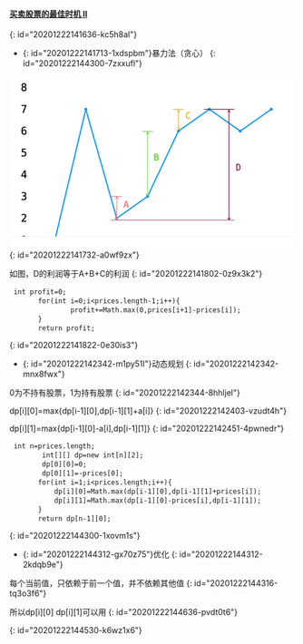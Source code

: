 #### [买卖股票的最佳时机 II](https://leetcode-cn.com/problems/best-time-to-buy-and-sell-stock-ii/)
{: id="20201222141636-kc5h8al"}

* {: id="20201222141713-1xdspbm"}暴力法（贪心）
{: id="20201222144300-7zxxufl"}

![买卖股票2.jpg](assets/20201222141747-1t9exs1-买卖股票2.jpg)
{: id="20201222141732-a0wf9zx"}

如图，D的利润等于A+B+C的利润
{: id="20201222141802-0z9x3k2"}

```
 int profit=0;
       for(int i=0;i<prices.length-1;i++){
               profit+=Math.max(0,prices[i+1]-prices[i]);
       }
       return profit;
```
{: id="20201222141822-0e30is3"}

* {: id="20201222142342-m1py51l"}动态规划
{: id="20201222142342-mnx8fwx"}

0为不持有股票，1为持有股票
{: id="20201222142344-8hhljel"}

dp[i][0]=max{dp[i-1][0],dp[i-1][1]+a[i]}
{: id="20201222142403-vzudt4h"}

dp[i][1]=max{dp[i-1][0]-a[i],dp[i-1][1]}
{: id="20201222142451-4pwnedr"}

```
 int n=prices.length;
        int[][] dp=new int[n][2];
        dp[0][0]=0;
        dp[0][1]=-prices[0];
       for(int i=1;i<prices.length;i++){
           dp[i][0]=Math.max(dp[i-1][0],dp[i-1][1]+prices[i]);
           dp[i][1]=Math.max(dp[i-1][0]-prices[i],dp[i-1][1]);
       }
       return dp[n-1][0];
```
{: id="20201222144300-1xovm1s"}

* {: id="20201222144312-gx70z75"}优化
{: id="20201222144312-2kdqb9e"}

每个当前值，只依赖于前一个值，并不依赖其他值
{: id="20201222144316-tq3o3f6"}

所以dp[i][0] dp[i][1]可以用
{: id="20201222144636-pvdt0t6"}

{: id="20201222144530-k6wz1x6"}
